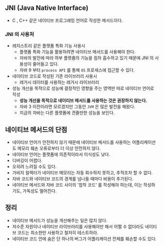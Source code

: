 ## JNI (Java Native Interface)
- C , C++ 같은 네이티브 프로그래밍 언어로 작성한 메서드이다.

### JNI 의 사용처
- 레지스트리 같은 플랫폼 특화 기능 사용시
  - 플랫폼 특화 기능을 활용하려면 네이티브 메서드를 사용해야 한다.
  - 자바의 발전에 따라 하부 플랫폼의 기능을 점차 흡수하고 있기 때문에 JNI 의 사용성이 줄어들고 있다.
  - 자바 9 부터 `process API` 를 통해 `OS` 프로세스에 접근할 수 있다.
- 네이티브 코드로 작성된 기존 라이브러리 사용시
  - 레거시 데이터를 사용하는 레거시 라이브러리
- 성능 개선을 목적으로 성능에 결정적인 영향을 주는 영역만 따로 네이티브 언어로 작성
  - **성능 개선을 목적으로 네이티브 메서드를 사용하는 것은 권장하지 않는다.**
  - 자바 3 이전이라면 모르겠지만 그동안 `JVM` 은 많은 발전을 해왔다.
  - 지금의 자바는 다른 플랫폼에 견줄만한 성능을 보인다.

## 네이티브 메서드의 단점
- 네이티브 언어가 안전하지 않기 때문에 네이티브 메서드를 사용하는 어플리케이션도 메모리 훼손 오류로부터 더 이상 안전하지 않다.
- 네이티브 언어는 플랫폼에 의존적이라서 이식성도 낮다.
- 디버깅이 어렵다.
- 오히려 느려질 수도 있다.
- 가비지 컬렉터가 네이티브 메모리는 자동 회수하지 못하고, 추적조차 할 수 없다.
- 자바 코드와 네이티브 코드의 경계를 넘나들 때마다 비용이 추가된다.
- 네이티브 메서드와 자바 코드 사이의 '접착 코드' 를 작성해야 하는데, 이는 작성하기도, 가독성도 떨어진다.

## 정리
- 네이티브 메서드가 성능을 개선해주는 일은 많지 않다.
- 저수준 자원이나 네이티브 라이브러리를 사용해야만 해서 어쩔 수 없더라도 네이티브 코드는 최소한만 사용하고 철저히 테스트하라.
- 네이티브 코드 안에 숨은 단 하나의 버그가 어플리케이션 전체를 훼손할 수도 있다.
